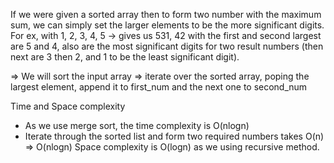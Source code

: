 If we were given a sorted array then to form two number with the maximum sum, we can simply set the larger elements to be the more significant digits. For ex, with 1, 2, 3, 4, 5 -> gives us 531, 42
with the first and second largest are 5 and 4, also are the most significant digits for two result numbers (then next are 3 then 2, and 1 to be the least significant digit).

=> We will sort the input array
=> iterate over the sorted array, poping the largest element, append it to first_num and the next one to second_num

Time and Space complexity

- As we use merge sort, the time complexity is O(nlogn)
- Iterate through the sorted list and form two required numbers takes O(n)
  => O(nlogn)
  Space complexity is O(logn) as we using recursive method.
